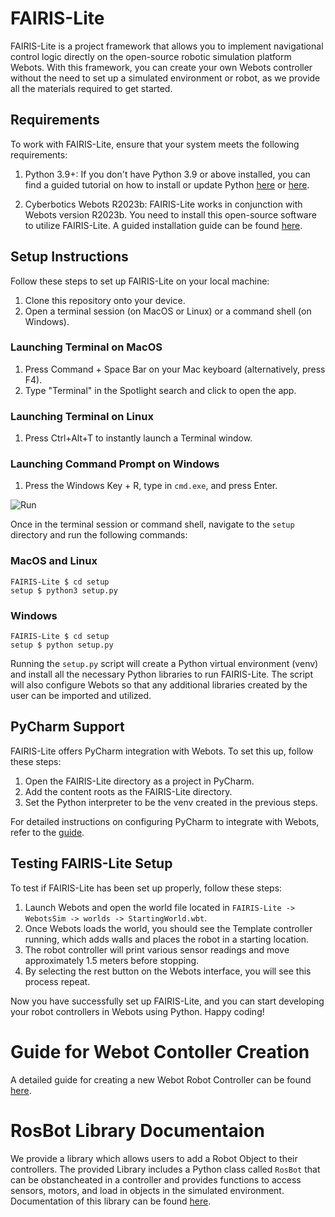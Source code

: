 # FAIRIS-Lite

FAIRIS-Lite is a project framework that allows you to implement navigational control logic directly on the open-source robotic simulation platform Webots. With this framework, you can create your own Webots controller without the need to set up a simulated environment or robot, as we provide all the materials required to get started.

## Requirements

To work with FAIRIS-Lite, ensure that your system meets the following requirements:

1. Python 3.9+: If you don't have Python 3.9 or above installed, you can find a guided tutorial on how to install or update Python [here](https://realpython.com/installing-python/) or [here](https://www.pythoncentral.io/how-to-update-python/).

2. Cyberbotics Webots R2023b: FAIRIS-Lite works in conjunction with Webots version R2023b. You need to install this open-source software to utilize FAIRIS-Lite. A guided installation guide can be found [here](https://cyberbotics.com/doc/guide/installation-procedure).

## Setup Instructions

Follow these steps to set up FAIRIS-Lite on your local machine:

1. Clone this repository onto your device.
2. Open a terminal session (on MacOS or Linux) or a command shell (on Windows).

### Launching Terminal on MacOS

1. Press Command + Space Bar on your Mac keyboard (alternatively, press F4).
2. Type "Terminal" in the Spotlight search and click to open the app.

### Launching Terminal on Linux

1. Press Ctrl+Alt+T to instantly launch a Terminal window.

### Launching Command Prompt on Windows

1. Press the Windows Key + R, type in `cmd.exe`, and press Enter.

![Run](https://www.majorgeeks.com/content/file/4355_ways%20to%20open%20the%20command%20prompt%20in%20windows%2011%201.jpg)

Once in the terminal session or command shell, navigate to the `setup` directory and run the following commands:

### MacOS and Linux
```shell
FAIRIS-Lite $ cd setup
setup $ python3 setup.py
```

### Windows
```shell
FAIRIS-Lite $ cd setup
setup $ python setup.py
```

Running the `setup.py` script will create a Python virtual environment (venv) and install all the necessary Python libraries to run FAIRIS-Lite. The script will also configure Webots so that any additional libraries created by the user can be imported and utilized.

## PyCharm Support

FAIRIS-Lite offers PyCharm integration with Webots. To set this up, follow these steps:

1. Open the FAIRIS-Lite directory as a project in PyCharm.
2. Add the content roots as the FAIRIS-Lite directory.
3. Set the Python interpreter to be the venv created in the previous steps.

For detailed instructions on configuring PyCharm to integrate with Webots, refer to the [guide](https://cyberbotics.com/doc/guide/using-your-ide#pycharm).

## Testing FAIRIS-Lite Setup

To test if FAIRIS-Lite has been set up properly, follow these steps:

1. Launch Webots and open the world file located in `FAIRIS-Lite -> WebotsSim -> worlds -> StartingWorld.wbt`.
2. Once Webots loads the world, you should see the Template controller running, which adds walls and places the robot 
   in a starting location.
3. The robot controller will print various sensor readings and move approximately 1.5 meters before stopping.
4. By selecting the rest button on the Webots interface, you will see this process repeat.

Now you have successfully set up FAIRIS-Lite, and you can start developing your robot controllers in Webots using Python. Happy coding!

# Guide for Webot Contoller Creation

A detailed guide for creating a new Webot Robot Controller can be found [here](WebotsSim/controllers/README.md).

# RosBot Library Documentaion

We provide a library which allows users to add a Robot Object to their controllers. The provided Library includes a 
Python class called ```RosBot``` that can be obstancheated in a controller and provides functions to access sensors, 
motors, and load in objects in the simulated environment. Documentation of this library can be found [here](WebotsSim/libraries/README.md).
